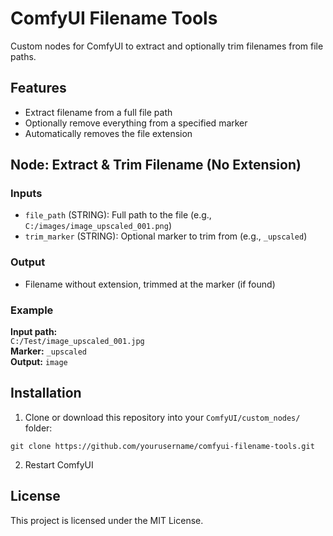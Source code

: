 # ComfyUI Filename Tools

Custom nodes for ComfyUI to extract and optionally trim filenames from file paths.

## Features

- Extract filename from a full file path
- Optionally remove everything from a specified marker
- Automatically removes the file extension

## Node: Extract & Trim Filename (No Extension)

### Inputs

- `file_path` (STRING): Full path to the file (e.g., `C:/images/image_upscaled_001.png`)
- `trim_marker` (STRING): Optional marker to trim from (e.g., `_upscaled`)

### Output

- Filename without extension, trimmed at the marker (if found)

### Example

**Input path:**  
`C:/Test/image_upscaled_001.jpg`  
**Marker:** `_upscaled`  
**Output:** `image`

## Installation

1. Clone or download this repository into your `ComfyUI/custom_nodes/` folder:

```
git clone https://github.com/yourusername/comfyui-filename-tools.git
```

2. Restart ComfyUI

## License

This project is licensed under the MIT License.
